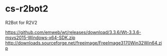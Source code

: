 # cs-r2bot2
R2Bot for R2V2

https://github.com/emweb/wt/releases/download/3.3.6/Wt-3.3.6-msvs2015-Windows-x64-SDK.zip 
http://downloads.sourceforge.net/freeimage/FreeImage3170Win32Win64.zip
